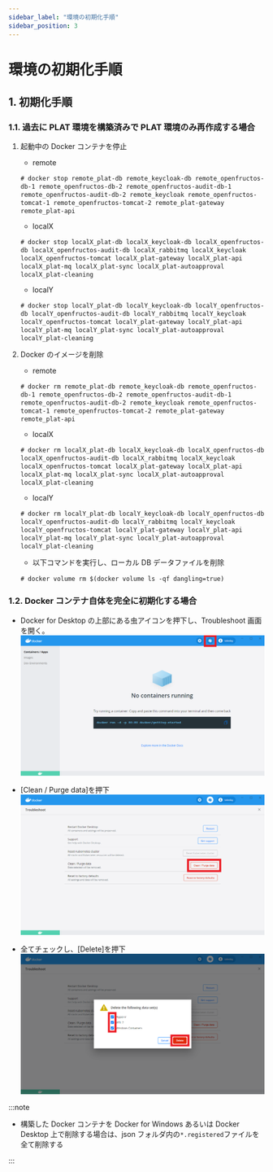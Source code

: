 ```yaml
---
sidebar_label: "環境の初期化手順"
sidebar_position: 3
---
```


# 環境の初期化手順

## 1. 初期化手順

### 1.1. 過去に PLAT 環境を構築済みで PLAT 環境のみ再作成する場合

1. 起動中の Docker コンテナを停止

   - remote

   ```
   # docker stop remote_plat-db remote_keycloak-db remote_openfructos-db-1 remote_openfructos-db-2 remote_openfructos-audit-db-1 remote_openfructos-audit-db-2 remote_keycloak remote_openfructos-tomcat-1 remote_openfructos-tomcat-2 remote_plat-gateway remote_plat-api
   ```

   - localX

   ```
   # docker stop localX_plat-db localX_keycloak-db localX_openfructos-db localX_openfructos-audit-db localX_rabbitmq localX_keycloak localX_openfructos-tomcat localX_plat-gateway localX_plat-api localX_plat-mq localX_plat-sync localX_plat-autoapproval localX_plat-cleaning
   ```

   - localY

   ```
   # docker stop localY_plat-db localY_keycloak-db localY_openfructos-db localY_openfructos-audit-db localY_rabbitmq localY_keycloak localY_openfructos-tomcat localY_plat-gateway localY_plat-api localY_plat-mq localY_plat-sync localY_plat-autoapproval localY_plat-cleaning
   ```

1. Docker のイメージを削除

   - remote

   ```
   # docker rm remote_plat-db remote_keycloak-db remote_openfructos-db-1 remote_openfructos-db-2 remote_openfructos-audit-db-1 remote_openfructos-audit-db-2 remote_keycloak remote_openfructos-tomcat-1 remote_openfructos-tomcat-2 remote_plat-gateway remote_plat-api
   ```

   - localX

   ```
   # docker rm localX_plat-db localX_keycloak-db localX_openfructos-db localX_openfructos-audit-db localX_rabbitmq localX_keycloak localX_openfructos-tomcat localX_plat-gateway localX_plat-api localX_plat-mq localX_plat-sync localX_plat-autoapproval localX_plat-cleaning
   ```

   - localY

   ```
   # docker rm localY_plat-db localY_keycloak-db localY_openfructos-db localY_openfructos-audit-db localY_rabbitmq localY_keycloak localY_openfructos-tomcat localY_plat-gateway localY_plat-api localY_plat-mq localY_plat-sync localY_plat-autoapproval localY_plat-cleaning
   ```

   - 以下コマンドを実行し、ローカル DB データファイルを削除

   ```
   # docker volume rm $(docker volume ls -qf dangling=true)
   ```

### 1.2. Docker コンテナ自体を完全に初期化する場合

- Docker for Desktop の上部にある虫アイコンを押下し、Troubleshoot 画面を開く。  
  ![image.png](../../docs/.attachments/image-fae3f9dd-ebba-4110-abcb-b05d8edea370.png)

- [Clean / Purge data]を押下  
  ![image.png](../../docs/.attachments/image-009f8087-367b-45da-b66d-7b38ecae8c3d.png)

- 全てチェックし、[Delete]を押下  
  ![image.png](../../docs/.attachments/image-9148308a-a4e9-45f6-9a39-89760e5c3838.png)

:::note

- 構築した Docker コンテナを Docker for Windows あるいは Docker Desktop 上で削除する場合は、json フォルダ内の`*.registered`ファイルを全て削除する

:::
